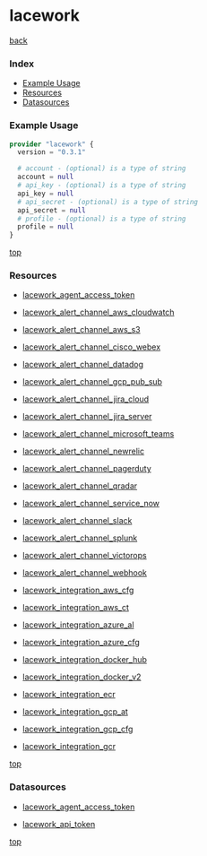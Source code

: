 # lacework

[back](../)

### Index

- [Example Usage](#example-usage)
- [Resources](#resources)
- [Datasources](#datasources)

### Example Usage

```terraform
provider "lacework" {
  version = "0.3.1"

  # account - (optional) is a type of string
  account = null
  # api_key - (optional) is a type of string
  api_key = null
  # api_secret - (optional) is a type of string
  api_secret = null
  # profile - (optional) is a type of string
  profile = null
}
```

[top](#index)

### Resources


- [lacework_agent_access_token](./r/lacework_agent_access_token.md)

- [lacework_alert_channel_aws_cloudwatch](./r/lacework_alert_channel_aws_cloudwatch.md)

- [lacework_alert_channel_aws_s3](./r/lacework_alert_channel_aws_s3.md)

- [lacework_alert_channel_cisco_webex](./r/lacework_alert_channel_cisco_webex.md)

- [lacework_alert_channel_datadog](./r/lacework_alert_channel_datadog.md)

- [lacework_alert_channel_gcp_pub_sub](./r/lacework_alert_channel_gcp_pub_sub.md)

- [lacework_alert_channel_jira_cloud](./r/lacework_alert_channel_jira_cloud.md)

- [lacework_alert_channel_jira_server](./r/lacework_alert_channel_jira_server.md)

- [lacework_alert_channel_microsoft_teams](./r/lacework_alert_channel_microsoft_teams.md)

- [lacework_alert_channel_newrelic](./r/lacework_alert_channel_newrelic.md)

- [lacework_alert_channel_pagerduty](./r/lacework_alert_channel_pagerduty.md)

- [lacework_alert_channel_qradar](./r/lacework_alert_channel_qradar.md)

- [lacework_alert_channel_service_now](./r/lacework_alert_channel_service_now.md)

- [lacework_alert_channel_slack](./r/lacework_alert_channel_slack.md)

- [lacework_alert_channel_splunk](./r/lacework_alert_channel_splunk.md)

- [lacework_alert_channel_victorops](./r/lacework_alert_channel_victorops.md)

- [lacework_alert_channel_webhook](./r/lacework_alert_channel_webhook.md)

- [lacework_integration_aws_cfg](./r/lacework_integration_aws_cfg.md)

- [lacework_integration_aws_ct](./r/lacework_integration_aws_ct.md)

- [lacework_integration_azure_al](./r/lacework_integration_azure_al.md)

- [lacework_integration_azure_cfg](./r/lacework_integration_azure_cfg.md)

- [lacework_integration_docker_hub](./r/lacework_integration_docker_hub.md)

- [lacework_integration_docker_v2](./r/lacework_integration_docker_v2.md)

- [lacework_integration_ecr](./r/lacework_integration_ecr.md)

- [lacework_integration_gcp_at](./r/lacework_integration_gcp_at.md)

- [lacework_integration_gcp_cfg](./r/lacework_integration_gcp_cfg.md)

- [lacework_integration_gcr](./r/lacework_integration_gcr.md)


[top](#index)

### Datasources


- [lacework_agent_access_token](./d/lacework_agent_access_token.md)

- [lacework_api_token](./d/lacework_api_token.md)


[top](#index)